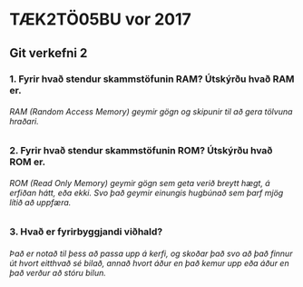 <h1>TÆK2TÖ05BU vor 2017</h1>
<h2>Git verkefni 2</h2>
<h3>1. Fyrir hvað stendur skammstöfunin RAM? Útskýrðu hvað RAM er.</h3>
<h6>RAM (Random Access Memory) geymir gögn og skipunir til að gera tölvuna hraðari.</h6>
<h3>2. Fyrir hvað stendur skammstöfunin ROM? Útskýrðu hvað ROM er.</h3>
<h6>ROM (Read Only Memory) geymir gögn sem geta verið breytt hægt, á erfiðan hátt, eða ekki. Svo það geymir einungis hugbúnað sem þarf mjög lítið að uppfæra.</h6>
<h3>3. Hvað er fyrirbyggjandi viðhald?</h3>
<h6>Það er notað til þess að passa upp á kerfi, og skoðar það svo að það finnur út hvort eitthvað sé bilað, annað hvort áður en það kemur upp eða áður en það verður að stóru bilun.</h6>